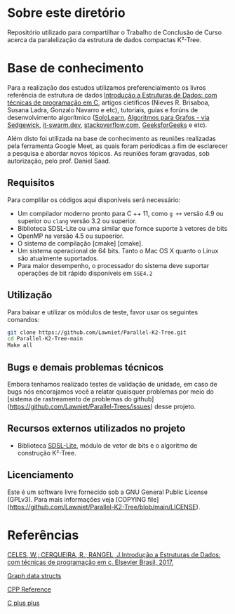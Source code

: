 # Sobre este diretório

Repositório utilizado para compartilhar o Trabalho de Conclusão de Curso acerca da paralelização da estrutura de dados compactas K²-Tree.

# Base de conhecimento

Para a realização dos estudos utilizamos preferencialmento os livros referência de estrutura de dados [Introdução a Estruturas de Dados: com técnicas de programação em C](), artigos cietíficos (Nieves R. Brisaboa, Susana Ladra, Gonzalo Navarro e etc), tutoriais, guias e forúns de desenvolvimento algorítmico ([SoloLearn](https://www.sololearn.com/Course/CPlusPlus/), [Algoritmos para Grafos - via Sedgewick](https://www.ime.usp.br/~pf/algoritmos_para_grafos/aulas/graphdatastructs.html), [it-swarm.dev](https://www.it-swarm.dev/search/?q=c%2B%2B#gsc.tab=0&gsc.q=c%2B%2B&gsc.page=1), [stackoverflow.com](https://pt.stackoverflow.com/questions/tagged/c%2b%2b), [GeeksforGeeks](https://www.geeksforgeeks.org/c-plus-plus/?ref=leftbar) e etc). 

Além disto foi utilizada na base de conhecimento as reuniões realizadas pela ferramenta Google Meet, as quais foram períodicas a fim de esclarecer a pesquisa e abordar novos tópicos. As reuniões foram gravadas, sob autorização, pelo prof. Daniel Saad. 

## Requisitos

Para complilar os códigos aqui disponíveis será necessário:

* Um compilador moderno pronto para C ++ 11, como `g ++` versão 4.9 ou superior ou `clang` versão 3.2 ou superior.
* Biblioteca SDSL-Lite ou uma similar que fornce suporte à vetores de bits
* OpenMP na versão 4.5 ou supoerior.
* O sistema de compilação [cmake] [cmake].
* Um sistema operacional de 64 bits. Tanto o Mac OS X quanto o Linux são atualmente suportados.
* Para maior desempenho, o processador do sistema deve suportar operações de bit rápido disponíveis em `SSE4.2`

## Utilização

Para baixar e utilizar os módulos de teste, favor usar os seguintes comandos:

```sh
git clone https://github.com/Lawniet/Parallel-K2-Tree.git
cd Parallel-K2-Tree-main
Make all
```
## Bugs e demais problemas técnicos

Embora tenhamos realizado testes de validação de unidade, em caso de bugs nós encorajamos você a relatar quaisquer problemas por meio do [sistema de rastreamento de problemas do github] (https://github.com/Lawniet/Parallel-Trees/issues) desse projeto. 

## Recursos externos utilizados no projeto

* Biblioteca [SDSL-Lite](https://github.com/simongog/sdsl-lite), módulo de vetor de bits e o algoritmo de construção K²-Tree.

## Licenciamento

Este é um software livre fornecido sob a GNU General Public License
(GPLv3). Para mais informações veja [COPYING file] (https://github.com/Lawniet/Parallel-K2-Tree/blob/main/LICENSE).

# Referências

[CELES, W.; CERQUEIRA, R.; RANGEL, J.Introdução a Estruturas de Dados: com técnicas de programação em c. Elsevier Brasil, 2017.](https://www.elsevier.com/books/introducao-a-estruturas-de-dados/celes/978-85-352-8345-7)

[Graph data structs](https://www.ime.usp.br/~pf/algoritmos_para_grafos/aulas/graphdatastructs.html)

[CPP Reference](cppreference.com)

[C plus plus](cplusplus.com)

